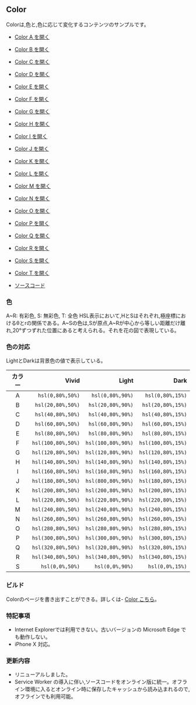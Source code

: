 ## Color

Colorは,色と,色に応じて変化するコンテンツのサンプルです。

- [Color A を開く](https://akimikimikimikimikimikimika.github.io/Color/Color-A/ "Color A")
- [Color B を開く](https://akimikimikimikimikimikimika.github.io/Color/Color-B/ "Color B")
- [Color C を開く](https://akimikimikimikimikimikimika.github.io/Color/Color-C/ "Color C")
- [Color D を開く](https://akimikimikimikimikimikimika.github.io/Color/Color-D/ "Color D")
- [Color E を開く](https://akimikimikimikimikimikimika.github.io/Color/Color-E/ "Color E")
- [Color F を開く](https://akimikimikimikimikimikimika.github.io/Color/Color-F/ "Color F")
- [Color G を開く](https://akimikimikimikimikimikimika.github.io/Color/Color-G/ "Color G")
- [Color H を開く](https://akimikimikimikimikimikimika.github.io/Color/Color-H/ "Color H")
- [Color I を開く](https://akimikimikimikimikimikimika.github.io/Color/Color-I/ "Color I")
- [Color J を開く](https://akimikimikimikimikimikimika.github.io/Color/Color-J/ "Color J")
- [Color K を開く](https://akimikimikimikimikimikimika.github.io/Color/Color-K/ "Color K")
- [Color L を開く](https://akimikimikimikimikimikimika.github.io/Color/Color-L/ "Color L")
- [Color M を開く](https://akimikimikimikimikimikimika.github.io/Color/Color-M/ "Color M")
- [Color N を開く](https://akimikimikimikimikimikimika.github.io/Color/Color-N/ "Color N")
- [Color O を開く](https://akimikimikimikimikimikimika.github.io/Color/Color-O/ "Color O")
- [Color P を開く](https://akimikimikimikimikimikimika.github.io/Color/Color-P/ "Color P")
- [Color Q を開く](https://akimikimikimikimikimikimika.github.io/Color/Color-Q/ "Color Q")
- [Color R を開く](https://akimikimikimikimikimikimika.github.io/Color/Color-R/ "Color R")
- [Color S を開く](https://akimikimikimikimikimikimika.github.io/Color/Color-S/ "Color S")
- [Color T を開く](https://akimikimikimikimikimikimika.github.io/Color/Color-T/ "Color T")

- [ソースコード](https://github.com/akimikimikimikimikimikimika/Color/ "ソースコード")


### 色
A\~R: 有彩色, S: 無彩色, T: 全色
HSL表示において,HとSはそれぞれ,極座標におけるθとrの関係である。A\~Sの色は,Sが原点,A\~Rが中心から等しい距離だけ離れ,20°ずつずれた位置にあると考えられる。それを花の図で表現している。

### 色の対応
LightとDarkは背景色の値で表示している。

| カラー |        Vivid       |        Light       |        Dark        |
|:-----:|-------------------:|-------------------:|-------------------:|
|   A   |   `hsl(0,80%,50%)` |   `hsl(0,80%,90%)` |   `hsl(0,80%,15%)` |
|   B   |  `hsl(20,80%,50%)` |  `hsl(20,80%,90%)` |  `hsl(20,80%,15%)` |
|   C   |  `hsl(40,80%,50%)` |  `hsl(40,80%,90%)` |  `hsl(40,80%,15%)` |
|   D   |  `hsl(60,80%,50%)` |  `hsl(60,80%,90%)` |  `hsl(60,80%,15%)` |
|   E   |  `hsl(80,80%,50%)` |  `hsl(80,80%,90%)` |  `hsl(80,80%,15%)` |
|   F   | `hsl(100,80%,50%)` | `hsl(100,80%,90%)` | `hsl(100,80%,15%)` |
|   G   | `hsl(120,80%,50%)` | `hsl(120,80%,90%)` | `hsl(120,80%,15%)` |
|   H   | `hsl(140,80%,50%)` | `hsl(140,80%,90%)` | `hsl(140,80%,15%)` |
|   I   | `hsl(160,80%,50%)` | `hsl(160,80%,90%)` | `hsl(160,80%,15%)` |
|   J   | `hsl(180,80%,50%)` | `hsl(800,80%,90%)` | `hsl(180,80%,15%)` |
|   K   | `hsl(200,80%,50%)` | `hsl(200,80%,90%)` | `hsl(200,80%,15%)` |
|   L   | `hsl(220,80%,50%)` | `hsl(220,80%,90%)` | `hsl(220,80%,15%)` |
|   M   | `hsl(240,80%,50%)` | `hsl(240,80%,90%)` | `hsl(240,80%,15%)` |
|   N   | `hsl(260,80%,50%)` | `hsl(260,80%,90%)` | `hsl(260,80%,15%)` |
|   O   | `hsl(280,80%,50%)` | `hsl(280,80%,90%)` | `hsl(280,80%,15%)` |
|   P   | `hsl(300,80%,50%)` | `hsl(300,80%,90%)` | `hsl(300,80%,15%)` |
|   Q   | `hsl(320,80%,50%)` | `hsl(320,80%,90%)` | `hsl(320,80%,15%)` |
|   R   | `hsl(340,80%,50%)` | `hsl(340,80%,90%)` | `hsl(340,80%,15%)` |
|   S   |    `hsl(0,0%,50%)` |    `hsl(0,0%,90%)` |    `hsl(0,0%,15%)` |

### ビルド
Colorのページを書き出すことができる。詳しくは- [Color こちら](https://github.com/akimikimikimikimikimikimika/Color/blob/master/Build/README.md "ビルド")。

### 特記事項
- Internet Explorerでは利用できない。古いバージョンの Microsoft Edge でも動作しない。
- iPhone X 対応。

### 更新内容
- リニューアルしました。
- Service Worker の導入に伴い,ソースコードをオンライン版に統一。オフライン環境に入るとオンライン時に保存したキャッシュから読み込まれるので,オフラインでも利用可能。
